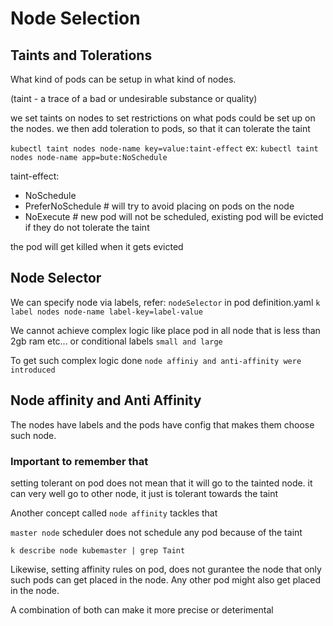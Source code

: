 # Node Selection

## Taints and Tolerations

What kind of pods can be setup in what kind of nodes.

(taint - a trace of a bad or undesirable substance or quality)

we set taints on nodes to set restrictions on what pods could be set up on the nodes.
we then add toleration to pods, so that it can tolerate the taint

`kubectl taint nodes node-name key=value:taint-effect`
ex:
`kubectl taint nodes node-name app=bute:NoSchedule`

taint-effect:

- NoSchedule
- PreferNoSchedule # will try to avoid placing on pods on the node
- NoExecute # new pod will not be scheduled, existing pod will be evicted if they do not tolerate the taint

the pod will get killed when it gets evicted

## Node Selector

 We can specify node via labels, refer: `nodeSelector` in pod definition.yaml
 `k label nodes node-name label-key=label-value`

 We cannot achieve complex logic like place pod in all node that is less than 2gb ram etc...
 or conditional labels `small and large`

 To get such complex logic done `node affiniy and anti-affinity were introduced`

 ## Node affinity and Anti Affinity
 The nodes have labels and the pods have config that makes them choose such node.


### Important to remember that

setting tolerant on pod does not mean that it will go to the tainted node.
it can very well go to other node, it just is tolerant towards the taint

Another concept called `node affinity` tackles that

`master node` scheduler does not schedule any pod because of the taint

`k describe node kubemaster | grep Taint`

Likewise, setting affinity rules on pod, does not gurantee the node that only such pods can get placed in the node. Any other pod might also get placed in the node.

A combination of both can make it more precise or deterimental